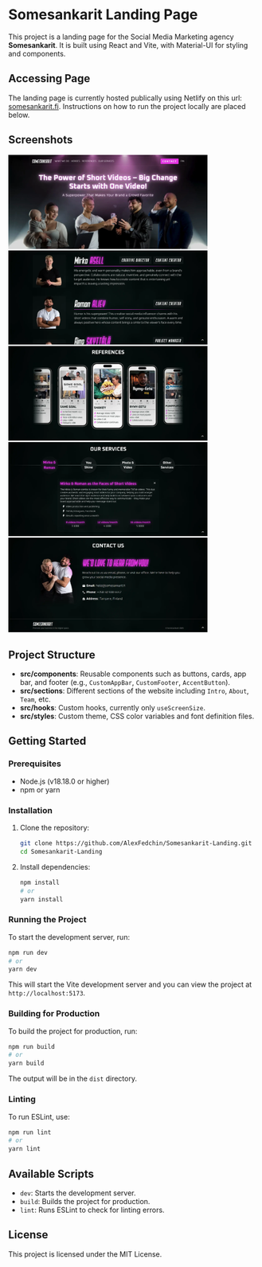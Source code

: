 # Somesankarit Landing Page

This project is a landing page for the Social Media Marketing agency **Somesankarit**. It is built using React and Vite, with Material-UI for styling and components.

## Accessing Page

The landing page is currently hosted publically using Netlify on this url: [somesankarit.fi](https://somesankarit.fi). Instructions on how to run the project locally are placed below.

## Screenshots

<img src="public/img/screenshots/screenshot1.webp" alt="App Screenshot 1" width="400"/>
<img src="public/img/screenshots/screenshot2.webp" alt="App Screenshot 2" width="400"/>
<img src="public/img/screenshots/screenshot3.webp" alt="App Screenshot 3" width="400"/>
<img src="public/img/screenshots/screenshot4.webp" alt="App Screenshot 4" width="400"/>
<img src="public/img/screenshots/screenshot5.webp" alt="App Screenshot 5" width="400"/>

## Project Structure

- **src/components**: Reusable components such as buttons, cards, app bar, and footer (e.g., `CustomAppBar`, `CustomFooter`, `AccentButton`).
- **src/sections**: Different sections of the website including `Intro`, `About`, `Team`, etc.
- **src/hooks**: Custom hooks, currently only `useScreenSize`.
- **src/styles**: Custom theme, CSS color variables and font definition files.

## Getting Started

### Prerequisites

- Node.js (v18.18.0 or higher)
- npm or yarn

### Installation

1. Clone the repository:

   ```bash
   git clone https://github.com/AlexFedchin/Somesankarit-Landing.git
   cd Somesankarit-Landing
   ```

2. Install dependencies:
   ```bash
   npm install
   # or
   yarn install
   ```

### Running the Project

To start the development server, run:

```bash
npm run dev
# or
yarn dev
```

This will start the Vite development server and you can view the project at `http://localhost:5173`.

### Building for Production

To build the project for production, run:

```bash
npm run build
# or
yarn build
```

The output will be in the `dist` directory.

### Linting

To run ESLint, use:

```bash
npm run lint
# or
yarn lint
```

## Available Scripts

- `dev`: Starts the development server.
- `build`: Builds the project for production.
- `lint`: Runs ESLint to check for linting errors.

## License

This project is licensed under the MIT License.
